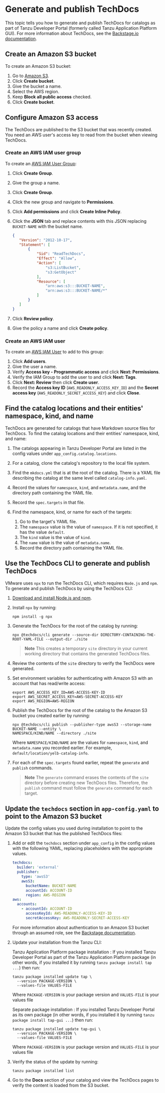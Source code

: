 # Generate and publish TechDocs

This topic tells you how to generate and publish TechDocs for catalogs as part of
Tanzu Developer Portal (formerly called Tanzu Application Platform GUI).
For more information about TechDocs, see the
[Backstage.io documentation](https://backstage.io/docs/features/techdocs/).

## <a id="create-s3-bucket"></a> Create an Amazon S3 bucket

To create an Amazon S3 bucket:

1. Go to [Amazon S3](https://s3.console.aws.amazon.com/s3/home).
1. Click **Create bucket**.
1. Give the bucket a name.
1. Select the AWS region.
1. Keep **Block all public access** checked.
1. Click **Create bucket**.

## <a id="configure-s3-access"></a> Configure Amazon S3 access

The TechDocs are published to the S3 bucket that was recently created.
You need an AWS user's access key to read from the bucket when viewing TechDocs.

### <a id="create-aws-iam-user-group"></a> Create an AWS IAM user group

To create an [AWS IAM User Group](https://console.aws.amazon.com/iamv2/home#/groups):

1. Click **Create Group**.
1. Give the group a name.
1. Click **Create Group**.
1. Click the new group and navigate to **Permissions**.
1. Click **Add permissions** and click **Create Inline Policy**.
1. Click the **JSON** tab and replace contents with this JSON replacing `BUCKET-NAME` with the
   bucket name.

   ```json
   {
      "Version": "2012-10-17",
      "Statement": [
          {
              "Sid": "ReadTechDocs",
              "Effect": "Allow",
              "Action": [
                  "s3:ListBucket",
                  "s3:GetObject"
              ],
              "Resource": [
                  "arn:aws:s3:::BUCKET-NAME",
                  "arn:aws:s3:::BUCKET-NAME/*"
              ]
          }
      ]
   }
   ```

1. Click **Review policy**.
1. Give the policy a name and click **Create policy**.

### <a id="create-aws-iam-user"></a> Create an AWS IAM user

To create an [AWS IAM User](https://console.aws.amazon.com/iamv2/home#/users) to add to this group:

1. Click **Add users**.
2. Give the user a name.
3. Verify **Access key - Programmatic access** and click **Next: Permissions**.
4. Verify the IAM Group to add the user to and click **Next: Tags**.
5. Click **Next: Review** then click **Create user**.
6. Record the **Access key ID** (`AWS_READONLY_ACCESS_KEY_ID`) and the **Secret access key**
   (`AWS_READONLY_SECRET_ACCESS_KEY`) and click **Close**.

## <a id="find-cat-loc-and-entities"></a> Find the catalog locations and their entities' namespace, kind, and name

TechDocs are generated for catalogs that have Markdown source files for TechDocs.
To find the catalog locations and their entities' namespace, kind, and name:

1. The catalogs appearing in Tanzu Developer Portal are listed in the config values under
   `app_config.catalog.locations`.
2. For a catalog, clone the catalog's repository to the local file system.
3. Find the `mkdocs.yml` that is at the root of the catalog. There is a YAML file describing the
   catalog at the same level called `catalog-info.yaml`.
4. Record the values for `namespace`, `kind`, and `metadata.name`, and the directory path containing
   the YAML file.
5. Record the `spec.targets` in that file.
6. Find the namespace, kind, or name for each of the targets:

   1. Go to the target's YAML file.
   2. The `namespace` value is the value of `namespace`. If it is not specified, it has the value
      `default`.
   3. The `kind` value is the value of `kind`.
   4. The `name` value is the value of `metadata.name`.
   5. Record the directory path containing the YAML file.

## <a id="use-techdocs-cli"></a> Use the TechDocs CLI to generate and publish TechDocs

VMware uses `npx` to run the TechDocs CLI, which requires `Node.js` and `npm`.
To generate and publish TechDocs by using the TechDocs CLI:

1. [Download and install Node.js and npm](https://docs.npmjs.com/downloading-and-installing-node-js-and-npm).
2. Install `npx` by running:

   ```console
   npm install -g npx
   ```

3. Generate the TechDocs for the root of the catalog by running:

   ```console
   npx @techdocs/cli generate --source-dir DIRECTORY-CONTAINING-THE-ROOT-YAML-FILE --output-dir ./site
   ```

   > **Note** This creates a temporary `site` directory in your current working directory that
   > contains the generated TechDocs files.

4. Review the contents of the `site` directory to verify the TechDocs were generated.
5. Set environment variables for authenticating with Amazon S3 with an account that has read/write access:

   ```console
   export AWS_ACCESS_KEY_ID=AWS-ACCESS-KEY-ID
   export AWS_SECRET_ACCESS_KEY=AWS-SECRET-ACCESS-KEY
   export AWS_REGION=AWS-REGION
   ```

6. Publish the TechDocs for the root of the catalog to the Amazon S3 bucket you created earlier by
   running:

   ```console
   npx @techdocs/cli publish --publisher-type awsS3 --storage-name BUCKET-NAME --entity \
   NAMESPACE/KIND/NAME --directory ./site
   ```

   Where `NAMESPACE/KIND/NAME` are the values for `namespace`, `kind`, and `metadata.name` you
   recorded earlier. For example, `default/location/yelb-catalog-info`.

7. For each of the `spec.targets` found earlier, repeat the `generate` and `publish` commands.

   > **Note** The `generate` command erases the contents of the `site` directory before creating new
   > TechDocs files. Therefore, the `publish` command must follow the `generate` command for each target.

## <a id="updt-app-cnfg-yaml"></a> Update the `techdocs` section in `app-config.yaml` to point to the Amazon S3 bucket

Update the config values you used during installation to point to the Amazon S3 bucket that has the
published TechDocs files:

1. Add or edit the `techdocs` section under `app_config` in the config values with the following
   YAML, replacing placeholders with the appropriate values.

    ```yaml
    techdocs:
      builder: 'external'
      publisher:
        type: 'awsS3'
        awsS3:
          bucketName: BUCKET-NAME
          accountId: ACCOUNT-ID
          region: AWS-REGION
    aws:
      accounts:
        - accountId: ACCOUNT-ID
          accessKeyId: AWS-READONLY-ACCESS-KEY-ID
          secretAccessKey: AWS-READONLY-SECRET-ACCESS-KEY
    ```

    For more information about authentication to an Amazon S3 bucket through an assumed role, see the
    [Backstage documentation](https://backstage.io/docs/features/techdocs/using-cloud-storage/#configuring-aws-s3-bucket-with-techdocs).

2. Update your installation from the Tanzu CLI:

    Tanzu Application Platform package installation
    : If you installed Tanzu Developer Portal as part of the Tanzu Application Platform package
      (in other words, if you installed it by running `tanzu package install tap ...`) then run:

      ```console
      tanzu package installed update tap \
        --version PACKAGE-VERSION \
        --values-file VALUES-FILE
      ```

      Where `PACKAGE-VERSION` is your package version and `VALUES-FILE` is your values file

    Separate package installation
    : If you installed Tanzu Developer Portal as its own package (in other words, if you installed it
      by running `tanzu package install tap-gui ...`) then run:

      ```console
      tanzu package installed update tap-gui \
        --version PACKAGE-VERSION \
        --values-file VALUES-FILE
      ```

      Where `PACKAGE-VERSION` is your package version and `VALUES-FILE` is your values file

3. Verify the status of the update by running:

   ```console
   tanzu package installed list
   ```

4. Go to the **Docs** section of your catalog and view the TechDocs pages to verify the content is
   loaded from the S3 bucket.
